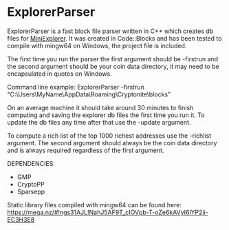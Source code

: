 # ExplorerParser

ExplorerParser is a fast block file parser written in C++ which creates db files for [MiniExplorer](https://github.com/MiniblockchainProject/MiniExplorer/). It was created in Code::Blocks and has been tested to compile with mingw64 on Windows, the project file is included.

The first time you run the parser the first argument should be -firstrun and the second argument should be your coin data directory, it may need to be encapsulated in quotes on Windows.

Command line example: 
ExplorerParser -firstrun "C:\Users\MyName\AppData\Roaming\Cryptonite\blocks"

On an average machine it should take around 30 minutes to finish computing and saving the explorer db files the first time you run it. To update the db files any time after that use the -update argument.

To compute a rich list of the top 1000 richest addresses use the -richlist argument. The second argument should always be the coin data directory and is always required regardless of the first argument.

DEPENDENCIES:
- GMP
- CryptoPP
- Sparsepp

Static library files compiled with mingw64 can be found here: 
https://mega.nz/#!ngs31AJL!NahJ5AF9T_cIOVpb-T-oZe6kAVyI6lYP2ji-EC3H3E8